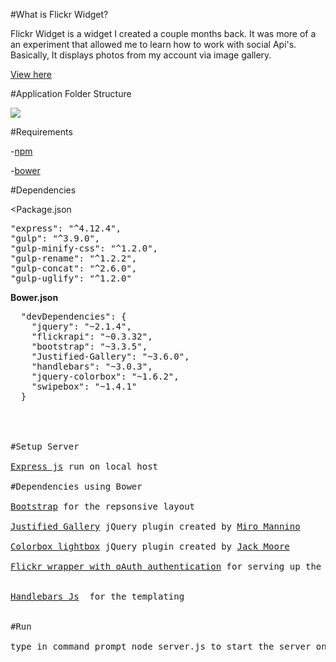 #What is Flickr Widget?

Flickr Widget is a widget I created a couple months back. It was more of a an experiment that allowed me to learn how to work with social Api's. Basically, It displays photos from my account via image gallery.


<a href="http://kpingul.github.io/Flickr-App">View here</a>

#Application Folder Structure

<img src="http://i84.photobucket.com/albums/k34/kdiggz415/flickrAppFolderStructure.png"/>

#Requirements

-<a href="https://www.npmjs.com">npm</a>

-<a href="http://bower.io">bower</a>

#Dependencies

<Package.json</b>
<pre>
"express": "^4.12.4",
"gulp": "^3.9.0",
"gulp-minify-css": "^1.2.0",
"gulp-rename": "^1.2.2",
"gulp-concat": "^2.6.0",
"gulp-uglify": "^1.2.0"
</pre>

<b>Bower.json</b>
<pre>
  "devDependencies": {
    "jquery": "~2.1.4",
    "flickrapi": "~0.3.32",
    "bootstrap": "~3.3.5",
    "Justified-Gallery": "~3.6.0",
    "handlebars": "~3.0.3",
    "jquery-colorbox": "~1.6.2",
    "swipebox": "~1.4.1"
  }
</prev>



#Setup Server 

<a href="http://expressjs.com/">Express js</a> run on local host

#Dependencies using Bower

<a href="http://www.getbootstrap.com/">Bootstrap</a> for the repsonsive layout

<a href="https://github.com/miromannino/Justified-Gallery">Justified Gallery</a> jQuery plugin created by <a href="http://miromannino.com/">Miro Mannino</a> 

<a href="http://www.jacklmoore.com/colorbox/">Colorbox lightbox</a> jQuery plugin created by <a href="http://www.jacklmoore.com/">Jack Moore</a>

<a href="https://github.com/Pomax/node-flickrapi">Flickr wrapper with oAuth authentication</a> for serving up the API.


<a href="https://github.com/wycats/handlebars.js/">Handlebars Js</a>  for the templating


#Run

type in command prompt node server.js to start the server on local host














